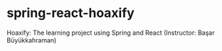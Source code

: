 # spring-react-hoaxify
Hoaxify: The learning project using Spring and React (Instructor: Başar Büyükkahraman)
